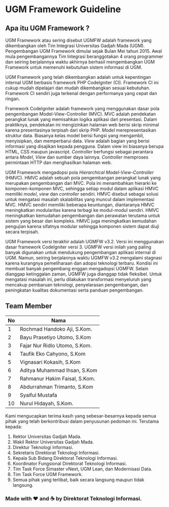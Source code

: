 # UGM Framework Guideline



## Apa itu UGM Framework ?

UGM Framework atau sering disebut UGMFW adalah framework yang dikembangkan oleh Tim Integrasi Universitas Gadjah Mada (UGM). Pengembangan UGM Framework dimulai sejak Bulan Mei tahun 2015. Awal mula pengembangannya Tim Integrasi beranggotakan 4 orang programmer dan seiring berjalannya waktu akhirnya berhasil mengembangkan UGM Framework untuk memenuhi kebutuhan sistem informasi di UGM.

UGM Framework yang telah dikembangkan adalah untuk kepentingan internal UGM berbasis framework PHP CodeIgniter (CI). Framework CI ini cukup mudah dipelajari dan mudah dikembangkan sesuai kebutuhan. Framework CI sendiri juga terkenal dengan performanya yang cepat dan ringan.

Framework CodeIgniter adalah framework yang menggunakan dasar pola pengembangan Model-View-Controller (MVC). MVC adalah pendekatan perangkat lunak yang memisahkan logika aplikasi dari presentasi. Dalam praktiknya, pendekatan ini mengizinkan halaman web berisi skrip minimal karena presentasinya terpisah dari skrip PHP. *Model* merepresentasikan struktur data. Biasanya kelas model berisi fungsi yang mengambil, menyisipkan, dan memperbarui data. *View* adalah bagian yang berisi informasi yang disajikan kepada pengguna. Dalam view ini biasanya berupa HTML, CSS maupun javascript. *Controller* berfungsi sebagai perantara antara *Model*, *View* dan sumber daya lainnya. *Controller* memproses permintaan HTTP dan menghasilkan halaman web.

UGM Framework mengadopsi pola *Hierarchical Model-View-Controller* (HMVC). HMVC adalah sebuah pola pengembangan perangkat lunak yang merupakan pengembangan dari MVC. Pola ini menambahkan hierarki ke komponen-komponen MVC, sehingga setiap modul dalam aplikasi HMVC memiliki *model*, *view* dan *controller* sendiri. HMVC disebut sebagai solusi untuk mengatasi masalah skalabilitas yang muncul dalam implementasi MVC. HMVC sendiri memiliki beberapa keuntungan, diantaranya HMVC meningkatkan modularitas karena terbagi ke modul-modul sendiri. HMVC meningkatkan kemudahan pengembangan dan perawatan terutama untuk sistem yang besar dan kompleks. HMVC juga meningkatkan kemudahan pengujian karena sifatnya modular sehingga komponen sistem dapat diuji secara terpisah.

UGM Framework versi terakhir adalah UGMFW v3.2. Versi ini menggunakan dasar framework CodeIgniter versi 3. UGMFW versi inilah yang paling banyak digunakan untuk mendukung pengembangan aplikasi internal di UGM. Namun, seiring berjalannya waktu UGMFW v3.2 mengalami stagnasi karena kurangnya pemeliharaan dan adopsi teknologi terbaru. Kondisi ini membuat banyak pengembang enggan mengadopsi UGMFW. Selain dianggap ketinggalan zaman, UGMFW juga dianggap tidak fleksibel. Untuk mengatasi masalah ini, perlu dilakukan transformasi menyeluruh yang mencakup pembaruan teknologi, penyelarasan pengembangan, dan peningkatan kualitas dokumentasi serta panduan pengembangan.

## Team Member
| No | Nama                          |
| --- |-------------------------------|
| 1 | Rochmad Handoko Aji, S.Kom.   |
| 2 | Bayu Prasetiyo Utomo, S.Kom   |
| 3 | Fajar Nur Ridlo Utomo, S.Kom. |
| 4 | Taufik Eko Cahyono, S.Kom     |
| 5 | Vignasari Kokasih, S.Kom      |
| 6 | Aditya Muhammad Ihsan, S.Kom  |
| 7 | Rahmanur Hakim Faisal, S.Kom. |
| 8 | Abdurrahman Trimanto, S.Kom   |
| 9 | Syaiful Mustafa               |
| 10 | Nurul Hidayah, S.Kom.         |


Kami mengucapkan terima kasih yang sebesar-besarnya kepada semua pihak yang telah berkontribusi dalam penyusunan pedoman ini. Terutama kepada:

1. Rektor Universitas Gadjah Mada.
2. Wakil Rektor Universitas Gadjah Mada.
3. Direktur Teknologi Informasi.
4. Sekretaris Direktorat Teknologi Informasi.
5. Kepala Sub Bidang Direktorat Teknologi Informasi.
6. Koordinator Fungsional Direktorat Teknologi Informasi.
7. Tim Task Force Simaster vNext, UGM Lean, dan Modernisasi Data.
8. Tim Task Force UGM Framework.
9. Semua pihak yang terlibat, baik secara langsung maupun tidak langsung.

### Made with ❤️ and ☕ by Direktorat Teknologi Informasi.